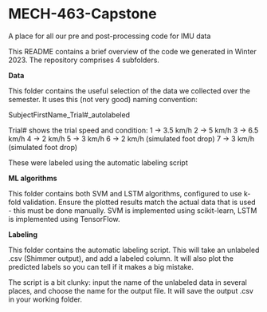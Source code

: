 # MECH-463-Capstone
A place for all our pre and post-processing code for IMU data


This README contains a brief overview of the code we generated in Winter 2023. The repository comprises 4 subfolders.

**Data**

This folder contains the useful selection of the data we collected over the semester. It uses this (not very good) naming convention:

SubjectFirstName_Trial#_autolabeled

Trial# shows the trial speed and condition:
1 -> 3.5 km/h
2 -> 5 km/h
3 -> 6.5 km/h
4 -> 2 km/h
5 -> 3 km/h
6 -> 2 km/h (simulated foot drop)
7 -> 3 km/h (simulated foot drop)

These were labeled using the automatic labeling script



**ML algorithms**

This folder contains both SVM and LSTM algorithms, configured to use k-fold validation. Ensure the plotted results match the actual data that is used - this must be done manually.
SVM is implemented using scikit-learn, LSTM is implemented using TensorFlow.


**Labeling**

This folder contains the automatic labeling script. This will take an unlabeled .csv (Shimmer output), and add a labeled column. It will also plot the predicted labels so you can tell if it makes a big mistake.

The script is a bit clunky: input the name of the unlabeled data in several places, and choose the name for the output file. It will save the output .csv in your working folder.

